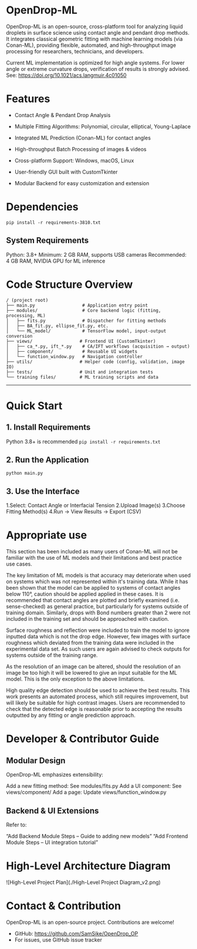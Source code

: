 # OpenDrop-ML 

OpenDrop-ML is an open-source, cross-platform tool for analyzing liquid droplets in surface science using contact angle and pendant drop methods. It integrates classical geometric fitting with machine learning models (via Conan-ML), providing flexible, automated, and high-throughput image processing for researchers, technicians, and developers.

Current ML implementation is optimized for high angle systems. For lower angle or extreme curvature drops, verification of results is strongly advised. See: https://doi.org/10.1021/acs.langmuir.4c01050

# Features

- Contact Angle & Pendant Drop Analysis

- Multiple Fitting Algorithms: Polynomial, circular, elliptical, Young-Laplace

- Integrated ML Prediction (Conan-ML) for contact angles

- High-throughput Batch Processing of images & videos

- Cross-platform Support: Windows, macOS, Linux

- User-friendly GUI built with CustomTkinter

- Modular Backend for easy customization and extension


# Dependencies

`pip install -r requirements-3810.txt`

## System Requirements
Python: 3.8+
Minimum: 2 GB RAM, supports USB cameras
Recommended: 4 GB RAM, NVIDIA GPU for ML inference


# Code Structure Overview

```
/ (project root)
├── main.py                  # Application entry point
├── modules/                 # Core backend logic (fitting, processing, ML)
│   ├── fits.py              # Dispatcher for fitting methods
│   ├── BA_fit.py, ellipse_fit.py, etc.
│   └── ML_model/            # TensorFlow model, input-output conversion
├── views/                  # Frontend UI (CustomTkinter)
│   ├── ca_*.py, ift_*.py    # CA/IFT workflows (acquisition → output)
│   ├── component/           # Reusable UI widgets
│   └── function_window.py   # Navigation controller
├── utils/                  # Helper code (config, validation, image IO)
├── tests/                  # Unit and integration tests
└── training files/         # ML training scripts and data
```

------


# Quick Start
## 1. Install Requirements
Python 3.8+ is recommended
`pip install -r requirements.txt`

## 2. Run the Application
`python main.py`

## 3. Use the Interface
1.Select: Contact Angle or Interfacial Tension
2.Upload Image(s)
3.Choose Fitting Method(s)
4.Run → View Results → Export (CSV)



# Appropriate use

This section has been included as many users of Conan-ML will not be familiar
with the use of ML models and their limitations and best practice use cases.

The key limitation of ML models is that accuracy may deteriorate when used
on systems which was not represented within it's training data. While it has
been shown that the model can be applied to systems of contact angles below
110°, caution should be applied applied in these cases. It is recommended that
contact angles are plotted and briefly examined (i.e. sense-checked) as
general practice, but particularly for systems outside of training domain.
Similarly, drops with Bond numbers greater than 2 were not included in the
training set and should be approached with caution.

Surface roughness and reflection were included to train the model to ignore
inputted data which is not the drop edge. However, few images with surface
roughness which deviated from the training data were included in the
experimental data set. As such users are again advised to check outputs
for systems outside of the training range.

As the resolution of an image can be altered, should the resolution of an
image be too high it will be lowered to give an input suitable for the
ML model. This is the only exception to the above limitations.

High quality edge detection should be used to achieve the best results.
This work presents an automated process, which still requires improvement,
but will likely be suitable for high contrast images. Users are recommended
to check that the detected edge is reasonable prior to accepting the results
outputted by any fitting or angle prediction approach.


# Developer & Contributor Guide
## Modular Design
OpenDrop-ML emphasizes extensibility:

Add a new fitting method: See modules/fits.py
Add a UI component: See views/component/
Add a page: Update views/function_window.py

## Backend & UI Extensions
Refer to:

“Add Backend Module Steps – Guide to adding new models”
“Add Frontend Module Steps – UI integration tutorial”


# High-Level Architecture Diagram
![High-Level Project Plan](./High-Level Project Diagram_v2.png)


# Contact & Contribution

OpenDrop-ML is an open-source project. Contributions are welcome!

- GitHub: https://github.com/SamSike/OpenDrop_OP
- For issues, use GitHub issue tracker
